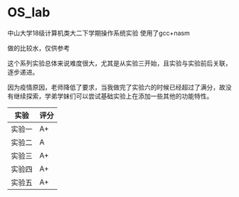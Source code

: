# OS_lab
中山大学18级计算机类大二下学期操作系统实验
使用了gcc+nasm

做的比较水，仅供参考

这个系列实验总体来说难度很大，尤其是从实验三开始，且实验与实验前后关联，逐步递进。

因为疫情原因，老师降低了要求，当我做完了实验六的时候已经超过了满分，故没有继续探索，学弟学妹们可以尝试基础实验上在添加一些其他的功能特性。

|实验|评分|
|---|---|
|实验一|A+|
|实验二|A|
|实验三|A+|
|实验四|A+|
|实验五|A+|
